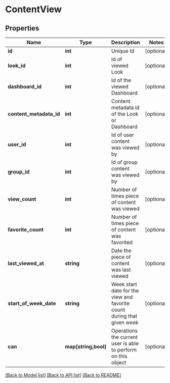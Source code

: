 # ContentView

## Properties
Name | Type | Description | Notes
------------ | ------------- | ------------- | -------------
**id** | **int** | Unique Id | [optional] 
**look_id** | **int** | Id of viewed Look | [optional] 
**dashboard_id** | **int** | Id of the viewed Dashboard | [optional] 
**content_metadata_id** | **int** | Content metadata id of the Look or Dashboard | [optional] 
**user_id** | **int** | Id of user content was viewed by | [optional] 
**group_id** | **int** | Id of group content was viewed by | [optional] 
**view_count** | **int** | Number of times piece of content was viewed | [optional] 
**favorite_count** | **int** | Number of times piece of content was favorited | [optional] 
**last_viewed_at** | **string** | Date the piece of content was last viewed | [optional] 
**start_of_week_date** | **string** | Week start date for the view and favorite count during that given week | [optional] 
**can** | **map[string,bool]** | Operations the current user is able to perform on this object | [optional] 

[[Back to Model list]](../README.md#documentation-for-models) [[Back to API list]](../README.md#documentation-for-api-endpoints) [[Back to README]](../README.md)


